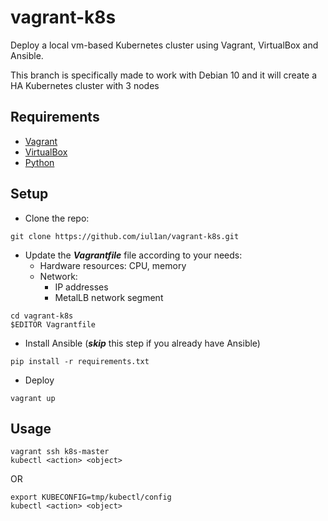 # vagrant-k8s
Deploy a local vm-based Kubernetes cluster using Vagrant, VirtualBox and Ansible.

This branch is specifically made to work with Debian 10 and it will create a HA Kubernetes cluster with 3 nodes

## Requirements
- [Vagrant](https://www.vagrantup.com/downloads)
- [VirtualBox](https://www.virtualbox.org/wiki/Downloads)
- [Python](https://www.python.org/downloads/)

## Setup
- Clone the repo:
```
git clone https://github.com/iul1an/vagrant-k8s.git
```

- Update the ***Vagrantfile*** file according to your needs:
  - Hardware resources: CPU, memory
  - Network:
    - IP addresses
    - MetalLB network segment
```
cd vagrant-k8s
$EDITOR Vagrantfile
```
- Install Ansible (***skip*** this step if you already have Ansible)

```
pip install -r requirements.txt
```


- Deploy
```
vagrant up
```

## Usage
```
vagrant ssh k8s-master
kubectl <action> <object>
```
OR
```
export KUBECONFIG=tmp/kubectl/config
kubectl <action> <object>
```

